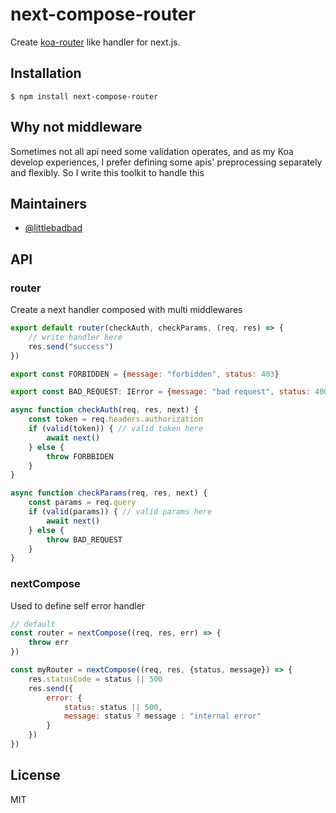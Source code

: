 # next-compose-router

Create [koa-router](https://github.com/koajs/router) like handler for next.js.

## Installation

```
$ npm install next-compose-router
```

## Why not middleware

Sometimes not all api need some validation operates, and as my Koa develop experiences, I prefer defining some apis'
preprocessing separately and flexibly. So I write this toolkit to handle this

## Maintainers

- [@littlebadbad](https://github.com/LittleBadBad)

## API

### router

Create a next handler composed with multi middlewares

```js
export default router(checkAuth, checkParams, (req, res) => {
    // write handler here
    res.send("success")
})

export const FORBIDDEN = {message: "forbidden", status: 403}

export const BAD_REQUEST: IError = {message: "bad request", status: 400}

async function checkAuth(req, res, next) {
    const token = req.headers.authorization
    if (valid(token)) { // valid token here
        await next()
    } else {
        throw FORBBIDEN
    }
}

async function checkParams(req, res, next) {
    const params = req.query
    if (valid(params)) { // valid params here
        await next()
    } else {
        throw BAD_REQUEST
    }
}

```

### nextCompose

Used to define self error handler

```js
// default
const router = nextCompose((req, res, err) => {
    throw err
})

const myRouter = nextCompose((req, res, {status, message}) => {
    res.statusCode = status || 500
    res.send({
        error: {
            status: status || 500,
            message: status ? message : "internal error"
        }
    })
})
```

## License

MIT
